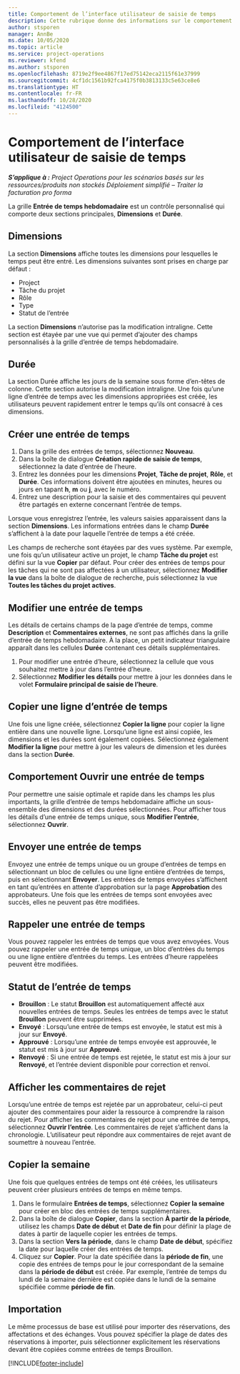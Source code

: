```yaml
---
title: Comportement de l’interface utilisateur de saisie de temps
description: Cette rubrique donne des informations sur le comportement de l’interface utilisateur de saisie de temps.
author: stsporen
manager: AnnBe
ms.date: 10/05/2020
ms.topic: article
ms.service: project-operations
ms.reviewer: kfend
ms.author: stsporen
ms.openlocfilehash: 8719e2f9ee4867f17ed75142eca2115f61e37999
ms.sourcegitcommit: 4cf1dc1561b92fca4175f0b3813133c5e63ce8e6
ms.translationtype: HT
ms.contentlocale: fr-FR
ms.lasthandoff: 10/28/2020
ms.locfileid: "4124500"
---
```

# <a name="time-entry-ui-behavior"></a>Comportement de l’interface utilisateur de saisie de temps

_**S’applique à :** Project Operations pour les scénarios basés sur les ressources/produits non stockés Déploiement simplifié – Traiter la facturation pro forma_


La grille **Entrée de temps hebdomadaire** est un contrôle personnalisé qui comporte deux sections principales, **Dimensions** et **Durée**.

## <a name="dimensions"></a>Dimensions
La section **Dimensions** affiche toutes les dimensions pour lesquelles le temps peut être entré. Les dimensions suivantes sont prises en charge par défaut :

  - Project
  - Tâche du projet
  - Rôle
  - Type
  - Statut de l’entrée

La section **Dimensions** n’autorise pas la modification intraligne. Cette section est étayée par une vue qui permet d’ajouter des champs personnalisés à la grille d’entrée de temps hebdomadaire.

## <a name="duration"></a>Durée
La section Durée affiche les jours de la semaine sous forme d’en-têtes de colonne. Cette section autorise la modification intraligne. Une fois qu’une ligne d’entrée de temps avec les dimensions appropriées est créée, les utilisateurs peuvent rapidement entrer le temps qu’ils ont consacré à ces dimensions.

## <a name="create-a-new-time-entry"></a>Créer une entrée de temps

1. Dans la grille des entrées de temps, sélectionnez **Nouveau**. 
2. Dans la boîte de dialogue **Création rapide de saisie de temps**, sélectionnez la date d’entrée de l’heure.
3. Entrez les données pour les dimensions **Projet**, **Tâche de projet**, **Rôle**, et **Durée**. Ces informations doivent être ajoutées en minutes, heures ou jours en tapant **h**, **m** ou **j**, avec le numéro. 
4. Entrez une description pour la saisie et des commentaires qui peuvent être partagés en externe concernant l’entrée de temps. 

Lorsque vous enregistrez l’entrée, les valeurs saisies apparaissent dans la section **Dimensions**. Les informations entrées dans le champ **Durée** s’affichent à la date pour laquelle l’entrée de temps a été créée.

Les champs de recherche sont étayées par des vues système. Par exemple, une fois qu’un utilisateur active un projet, le champ **Tâche du projet** est défini sur la vue **Copier** par défaut. Pour créer des entrées de temps pour les tâches qui ne sont pas affectées à un utilisateur, sélectionnez **Modifier la vue** dans la boîte de dialogue de recherche, puis sélectionnez la vue **Toutes les tâches du projet actives**.

## <a name="edit-a-time-entry"></a>Modifier une entrée de temps 
Les détails de certains champs de la page d’entrée de temps, comme **Description** et **Commentaires externes**, ne sont pas affichés dans la grille d’entrée de temps hebdomadaire. À la place, un petit indicateur triangulaire apparaît dans les cellules **Durée** contenant ces détails supplémentaires. 

1. Pour modifier une entrée d’heure, sélectionnez la cellule que vous souhaitez mettre à jour dans l’entrée d’heure.
2. Sélectionnez **Modifier les détails** pour mettre à jour les données dans le volet **Formulaire principal de saisie de l’heure**. 

## <a name="copy-a-time-entry-row"></a>Copier une ligne d’entrée de temps
Une fois une ligne créée, sélectionnez **Copier la ligne** pour copier la ligne entière dans une nouvelle ligne. Lorsqu’une ligne est ainsi copiée, les dimensions et les durées sont également copiées. Sélectionnez également **Modifier la ligne** pour mettre à jour les valeurs de dimension et les durées dans la section **Durée**.

## <a name="open-a-time-entry-behavior"></a>Comportement Ouvrir une entrée de temps
Pour permettre une saisie optimale et rapide dans les champs les plus importants, la grille d’entrée de temps hebdomadaire affiche un sous-ensemble des dimensions et des durées sélectionnées. Pour afficher tous les détails d’une entrée de temps unique, sous **Modifier l’entrée**, sélectionnez **Ouvrir**.

## <a name="submit-a-time-entry"></a>Envoyer une entrée de temps
Envoyez une entrée de temps unique ou un groupe d’entrées de temps en sélectionnant un bloc de cellules ou une ligne entière d’entrées de temps, puis en sélectionnant **Envoyer**. Les entrées de temps envoyées s’affichent en tant qu’entrées en attente d’approbation sur la page **Approbation** des approbateurs. Une fois que les entrées de temps sont envoyées avec succès, elles ne peuvent pas être modifiées.

## <a name="recall-a-time-entry"></a>Rappeler une entrée de temps
Vous pouvez rappeler les entrées de temps que vous avez envoyées. Vous pouvez rappeler une entrée de temps unique, un bloc d’entrées du temps ou une ligne entière d’entrées du temps. Les entrées d’heure rappelées peuvent être modifiées.

## <a name="time-entry-status"></a>Statut de l’entrée de temps

- **Brouillon** : Le statut **Brouillon** est automatiquement affecté aux nouvelles entrées de temps. Seules les entrées de temps avec le statut **Brouillon** peuvent être supprimées.
- **Envoyé** : Lorsqu’une entrée de temps est envoyée, le statut est mis à jour sur **Envoyé**. 
- **Approuvé** : Lorsqu’une entrée de temps envoyée est approuvée, le statut est mis à jour sur **Approuvé**. 
- **Renvoyé** : Si une entrée de temps est rejetée, le statut est mis à jour sur **Renvoyé**, et l’entrée devient disponible pour correction et renvoi. 

## <a name="view-rejection-comments"></a>Afficher les commentaires de rejet
Lorsqu’une entrée de temps est rejetée par un approbateur, celui-ci peut ajouter des commentaires pour aider la ressource à comprendre la raison du rejet. Pour afficher les commentaires de rejet pour une entrée de temps, sélectionnez **Ouvrir l’entrée**. Les commentaires de rejet s’affichent dans la chronologie. L’utilisateur peut répondre aux commentaires de rejet avant de soumettre à nouveau l’entrée.

## <a name="copy-week"></a>Copier la semaine
Une fois que quelques entrées de temps ont été créées, les utilisateurs peuvent créer plusieurs entrées de temps en même temps.

1. Dans le formulaire **Entrées de temps**, sélectionnez **Copier la semaine** pour créer en bloc des entrées de temps supplémentaires. 
2. Dans la boîte de dialogue **Copier**, dans la section **À partir de la période**, utilisez les champs **Date de début** et **Date de fin** pour définir la plage de dates à partir de laquelle copier les entrées de temps. 
3. Dans la section **Vers la période**, dans le champ **Date de début**, spécifiez la date pour laquelle créer des entrées de temps. 
4. Cliquez sur **Copier**. Pour la date spécifiée dans la **période de fin**, une copie des entrées de temps pour le jour correspondant de la semaine dans la **période de début** est créée. Par exemple, l’entrée de temps du lundi de la semaine dernière est copiée dans le lundi de la semaine spécifiée comme **période de fin**.

## <a name="import"></a>Importation
Le même processus de base est utilisé pour importer des réservations, des affectations et des échanges. Vous pouvez spécifier la plage de dates des réservations à importer, puis sélectionner explicitement les réservations devant être copiées comme entrées de temps Brouillon. 


[!INCLUDE[footer-include](../includes/footer-banner.md)]